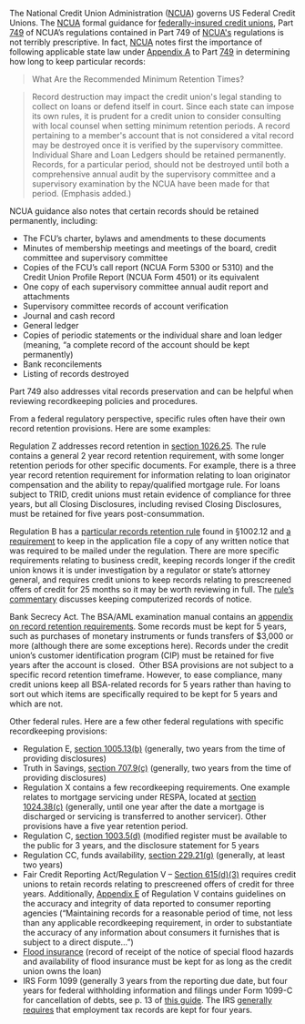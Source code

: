 
The National Credit Union Administration ([NCUA](https://www.ncua.gov)) governs US Federal Credit Unions.  The [NCUA](https://www.ncua.gov) formal guidance for [federally-insured credit unions](https://www.ecfr.gov/cgi-bin/text-idx?SID=21ab23ef124e366686e46d1e1bcef3e9&mc=true&node=se12.7.749_10&rgn=div8), Part [749](https://www.ecfr.gov/cgi-bin/text-idx?SID=21ab23ef124e366686e46d1e1bcef3e9&mc=true&tpl=/ecfrbrowse/Title12/12cfr749_main_02.tpl) of NCUA’s regulations contained in Part 749 of [NCUA's](https://www.ncua.gov) regulations is not terribly prescriptive. In fact, [NCUA](http://nafcucomplianceblog.typepad.com/nafcu_weblog/2016/07/oldie-but-goodie-record-retention-.html) notes first the importance of following applicable state law under [Appendix A](https://www.ecfr.gov/cgi-bin/text-idx?SID=21ab23ef124e366686e46d1e1bcef3e9&mc=true&node=ap12.7.749_15.a&rgn=div9) to Part [749](https://www.ecfr.gov/cgi-bin/text-idx?SID=21ab23ef124e366686e46d1e1bcef3e9&mc=true&tpl=/ecfrbrowse/Title12/12cfr749_main_02.tpl) in determining how long to keep particular records:

> What Are the Recommended Minimum Retention Times?

> Record destruction may impact the credit union's legal standing to collect on loans or defend itself in court. Since each state can impose its own rules, it is prudent for a credit union to consider consulting with local counsel when setting minimum retention periods. A record pertaining to a member's account that is not considered a vital record may be destroyed once it is verified by the supervisory committee. Individual Share and Loan Ledgers should be retained permanently. Records, for a particular period, should not be destroyed until both a comprehensive annual audit by the supervisory committee and a supervisory examination by the NCUA have been made for that period. (Emphasis added.) 

NCUA guidance also notes that certain records should be retained permanently, including:

*   The FCU’s charter, bylaws and amendments to these documents
*   Minutes of membership meetings and meetings of the board, credit committee and supervisory committee
*   Copies of the FCU’s call report (NCUA Form 5300 or 5310) and the Credit Union Profile Report (NCUA Form 4501) or its equivalent
*   One copy of each supervisory committee annual audit report and attachments
*   Supervisory committee records of account verification
*   Journal and cash record
*   General ledger
*   Copies of periodic statements or the individual share and loan ledger (meaning, “a complete record of the account should be kept permanently)
*   Bank reconcilements
*   Listing of records destroyed

Part 749 also addresses vital records preservation and can be helpful when reviewing recordkeeping policies and procedures.

From a federal regulatory perspective, specific rules often have their own record retention provisions. Here are some examples:

Regulation Z addresses record retention in [section 1026.25](https://www.google.com/url?q=http://www.ecfr.gov/cgi-bin/text-idx?SID%3Dbc8649c04194e4b989a32c5c6cbf76fb%26mc%3Dtrue%26node%3Dse12.9.1026_125%26rgn%3Ddiv8&sa=D&ust=1498356573029000&usg=AFQjCNFvojbznDVAF5_SRgX3KOCoJ7PU3Q). The rule contains a general 2 year record retention requirement, with some longer retention periods for other specific documents. For example, there is a three year record retention requirement for information relating to loan originator compensation and the ability to repay/qualified mortgage rule. For loans subject to TRID, credit unions must retain evidence of compliance for three years, but all Closing Disclosures, including revised Closing Disclosures, must be retained for five years post-consummation.

Regulation B has a [particular records retention rule](https://www.google.com/url?q=http://www.ecfr.gov/cgi-bin/text-idx?SID%3D600feb2e3758a854a2f0ae0a3dbc570a%26node%3D12:8.0.2.8.2.0.1.12%26rgn%3Ddiv8&sa=D&ust=1498356573030000&usg=AFQjCNFWSmWCHzv32rSObxAikQw6vUDrfA) found in §1002.12 and [a requirement](https://www.google.com/url?q=http://www.ecfr.gov/cgi-bin/text-idx?SID%3D600feb2e3758a854a2f0ae0a3dbc570a%26node%3D12:8.0.2.8.2.0.1.12%26rgn%3Ddiv8&sa=D&ust=1498356573030000&usg=AFQjCNFWSmWCHzv32rSObxAikQw6vUDrfA) to keep in the application file a copy of any written notice that was required to be mailed under the regulation. There are more specific requirements relating to business credit, keeping records longer if the credit union knows it is under investigation by a regulator or state’s attorney general, and requires credit unions to keep records relating to prescreened offers of credit for 25 months so it may be worth reviewing in full. The [rule’s commentary](https://www.google.com/url?q=http://www.ecfr.gov/cgi-bin/retrieveECFR?gp%3D%26SID%3D6852755b7981b2799ab8716d46c243ab%26mc%3Dtrue%26n%3Dpt12.8.1002%26r%3DPART%26ty%3DHTML%23ap12.8.1002_116.1&sa=D&ust=1498356573031000&usg=AFQjCNGAIbQX_C8AbnQn6xaQGwed-mE-5A) discusses keeping computerized records of notice.

Bank Secrecy Act. The BSA/AML examination manual contains an [appendix on record retention requirements](https://www.google.com/url?q=https://www.ffiec.gov/bsa_aml_infobase/pages_manual/OLM_116.htm&sa=D&ust=1498356573032000&usg=AFQjCNH7leOydkxZLMykMMBwuI0JdhGHpA). Some records must be kept for 5 years, such as purchases of monetary instruments or funds transfers of $3,000 or more (although there are some exceptions here). Records under the credit union’s customer identification program (CIP) must be retained for five years after the account is closed.  Other BSA provisions are not subject to a specific record retention timeframe. However, to ease compliance, many credit unions keep all BSA-related records for 5 years rather than having to sort out which items are specifically required to be kept for 5 years and which are not.

Other federal rules. Here are a few other federal regulations with specific recordkeeping provisions:

*   Regulation E, [section 1005.13(b)](https://www.google.com/url?q=http://www.ecfr.gov/cgi-bin/text-idx?SID%3D5c21e9520c115b43c457d935b797c162%26mc%3Dtrue%26node%3Dse12.8.1005_113%26rgn%3Ddiv8&sa=D&ust=1498356573034000&usg=AFQjCNGZeO5u7SOcXpoEvcNL7OeDBOXIAg) (generally, two years from the time of providing disclosures)
*   Truth in Savings, [section 707.9(c)](https://www.google.com/url?q=http://www.ecfr.gov/cgi-bin/text-idx?SID%3D38782dc7540b51e0cff68fa18853e1ea%26mc%3Dtrue%26node%3Dse12.7.707_19%26rgn%3Ddiv8&sa=D&ust=1498356573034000&usg=AFQjCNFYgj7HvmSdIToMoo76scBcBwMc-w) (generally, two years from the time of providing disclosures)
*   Regulation X contains a few recordkeeping requirements. One example relates to mortgage servicing under RESPA, located at [section 1024.38(c)](https://www.google.com/url?q=http://www.ecfr.gov/cgi-bin/text-idx?SID%3Dc530b0589374a53443fea0a2bd16dc5e%26mc%3Dtrue%26node%3Dse12.8.1024_138%26rgn%3Ddiv8&sa=D&ust=1498356573035000&usg=AFQjCNEQoQWZqe9RnuZTnqy0bn4gO0fDBg) (generally, until one year after the date a mortgage is discharged or servicing is transferred to another servicer). Other provisions have a five year retention period.
*   Regulation C, [section 1003.5(d)](https://www.google.com/url?q=http://www.ecfr.gov/cgi-bin/text-idx?SID%3D5b5cc0b48c152d95cecafa127850a56e%26mc%3Dtrue%26tpl%3D/ecfrbrowse/Title12/12cfr1003_main_02.tpl&sa=D&ust=1498356573036000&usg=AFQjCNEyq2cBqsCLoR9aWppFOrxkCqcUbQ) (modified register must be available to the public for 3 years, and the disclosure statement for 5 years
*   Regulation CC, funds availability, [section 229.21(g)](https://www.google.com/url?q=http://www.ecfr.gov/cgi-bin/text-idx?SID%3Dbd8af386a18b43338445768cb7786a4b%26mc%3Dtrue%26node%3Dse12.3.229_121%26rgn%3Ddiv8&sa=D&ust=1498356573037000&usg=AFQjCNE6ioOzv1BtQQmDQUWiRlG5YzpWeQ) (generally, at least two years)
*   Fair Credit Reporting Act/Regulation V – [Section 615(d)(3)](https://www.google.com/url?q=https://www.consumer.ftc.gov/sites/default/files/articles/pdf/pdf-0111-fair-credit-reporting-act.pdf&sa=D&ust=1498356573038000&usg=AFQjCNHcRG1pYcCRS0hrI3CFLXRr1gbhcg) requires credit unions to retain records relating to prescreened offers of credit for three years. Additionally, [Appendix E](https://www.google.com/url?q=http://www.ecfr.gov/cgi-bin/text-idx?SID%3Dbb0d71f7d659810a1728672cd3393843%26mc%3Dtrue%26node%3Dap12.8.1022_1140.e%26rgn%3Ddiv9&sa=D&ust=1498356573038000&usg=AFQjCNHe94VE1pxhQOno0TBckjMma4-w4w) of Regulation V contains guidelines on the accuracy and integrity of data reported to consumer reporting agencies (“Maintaining records for a reasonable period of time, not less than any applicable recordkeeping requirement, in order to substantiate the accuracy of any information about consumers it furnishes that is subject to a direct dispute…”)
*   [Flood insurance](https://www.google.com/url?q=http://www.ecfr.gov/cgi-bin/text-idx?SID%3D3a7187a9c99972eaf6f56ba24ad008e0%26mc%3Dtrue%26node%3Dse12.7.760_19%26rgn%3Ddiv8&sa=D&ust=1498356573039000&usg=AFQjCNGviibqRm2Ve0dNtAYBiEFITd5e2Q) (record of receipt of the notice of special flood hazards and availability of flood insurance must be kept for as long as the credit union owns the loan)
*   IRS Form 1099 (generally 3 years from the reporting due date, but four years for federal withholding information and filings under Form 1099-C for cancellation of debts, see p. 13 of [this guide](https://www.google.com/url?q=https://www.irs.gov/pub/irs-pdf/p1220.pdf&sa=D&ust=1498356573040000&usg=AFQjCNEABwDMKDpO089MrjIMcDoUrPSV1A). The IRS [generally requires](https://www.google.com/url?q=https://www.irs.gov/publications/p15/ar01.html%23en_US_2016_publink1000294375&sa=D&ust=1498356573041000&usg=AFQjCNE3Ghid5Hqa1UuSOZIIizQzD6bByA) that employment tax records are kept for four years.
